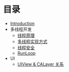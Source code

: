 # 目录

* [Introduction](README.md)
* 多线程开发
    * [线程原理](multithreading/iOS多线程开发－线程原理.md)
    * [多线程实现方式](multithreading/iOS多线程开发－多线程实现方式.md)
    * [线程安全](multithreading/iOS多线程开发－线程安全.md)
    * [RunLoop](multithreading/iOS多线程开发－RunLoop.md)
* UI
    * [UIView & CALayer 关系](UI/UIView_CALayer.md)
